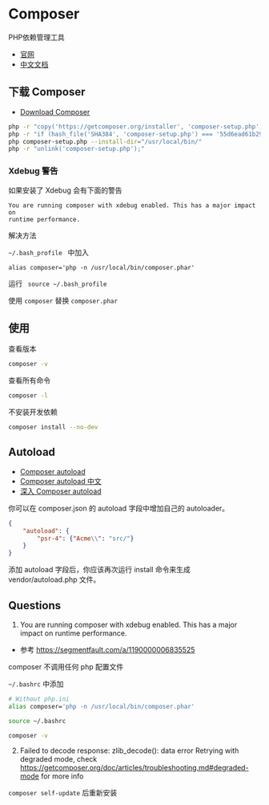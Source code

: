 # Composer

PHP依赖管理工具

* [官网](https://getcomposer.org/)
* [中文文档](http://docs.phpcomposer.com/)

## 下载 Composer

* [Download Composer](https://getcomposer.org/download/)

```sh
php -r "copy('https://getcomposer.org/installer', 'composer-setup.php');"
php -r "if (hash_file('SHA384', 'composer-setup.php') === '55d6ead61b29c7bdee5cccfb50076874187bd9f21f65d8991d46ec5cc90518f447387fb9f76ebae1fbbacf329e583e30') { echo 'Installer verified'; } else { echo 'Installer corrupt'; unlink('composer-setup.php'); } echo PHP_EOL;"
php composer-setup.php --install-dir="/usr/local/bin/"
php -r "unlink('composer-setup.php');"
```

### Xdebug 警告

如果安装了 Xdebug 会有下面的警告

```
You are running composer with xdebug enabled. This has a major impact on
runtime performance.
```

解决方法

`~/.bash_profile ` 中加入

```
alias composer='php -n /usr/local/bin/composer.phar'
```

运行 ` source ~/.bash_profile`

使用 `composer` 替换 `composer.phar`

## 使用

查看版本

```sh
composer -v
```

查看所有命令

```sh
composer -l
```

不安装开发依赖

```sh
composer install --no-dev
```

## Autoload

* [Composer autoload](https://getcomposer.org/doc/04-schema.md#autoload)
* [Composer autoload 中文](http://docs.phpcomposer.com/01-basic-usage.html#Autoloading)
* [深入 Composer autoload](https://laravel-china.org/topics/1002)

你可以在 composer.json 的 autoload 字段中增加自己的 autoloader。

```JSON
{
    "autoload": {
        "psr-4": {"Acme\\": "src/"}
    }
}
```

添加 autoload 字段后，你应该再次运行 install 命令来生成 vendor/autoload.php 文件。

## Questions

1. You are running composer with xdebug enabled. This has a major impact on runtime performance.

* 参考 <https://segmentfault.com/a/1190000006835525>

composer 不调用任何 php 配置文件

`~/.bashrc` 中添加

```sh
# Without php.ini
alias composer='php -n /usr/local/bin/composer.phar'
```

```sh
source ~/.bashrc
```

```sh
composer -v
```

2. Failed to decode response: zlib_decode(): data error
Retrying with degraded mode, check https://getcomposer.org/doc/articles/troubleshooting.md#degraded-mode for more info

`composer self-update` 后重新安装
